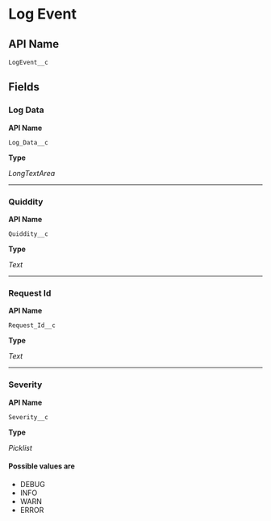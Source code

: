 # Log Event

## API Name
`LogEvent__c`

## Fields
### Log Data

**API Name**

`Log_Data__c`

**Type**

*LongTextArea*

---
### Quiddity

**API Name**

`Quiddity__c`

**Type**

*Text*

---
### Request Id

**API Name**

`Request_Id__c`

**Type**

*Text*

---
### Severity

**API Name**

`Severity__c`

**Type**

*Picklist*

#### Possible values are
* DEBUG
* INFO
* WARN
* ERROR